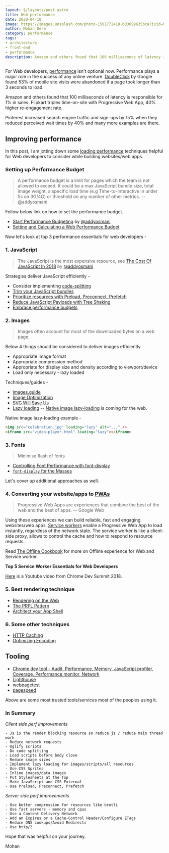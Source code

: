 ```yaml
---
layout: $/layouts/post.astro
title: Web performance
date: 2020-04-10
image: https://images.unsplash.com/photo-1501772418-b33899635bca?ixid=MnwxMjA3fDB8MHxwaG90by1wYWdlfHx8fGVufDB8fHx8&ixlib=rb-1.2.1&auto=format&fit=crop&w=1650&q=80
author: Mohan Dere
category: performance
tags:
- architecture
- front-end
- performance
description: Amazon and others found that 100 milliseconds of latency is responsible for 1% in sales. Flipkart triples time-on-site with Progressive Web App, 40% higher re-engagement rate. Web performance is not optional for frontend devs now.
---
```



For Web developers, [performance](https://developers.google.com/web/fundamentals/performance/why-performance-matters/) isn't optional now. Performance plays a major role in the success of any online venture. [DoubleClick](https://www.doubleclickbygoogle.com/articles/mobile-speed-matters/) by Google found 53% of mobile site visits were abandoned if a page took longer than 3 seconds to load.

Amazon and others found that 100 milliseconds of latency is responsible for 1% in sales. Flipkart triples time-on-site with Progressive Web App, 40% higher re-engagement rate.

Pinterest increased search engine traffic and sign-ups by 15% when they reduced perceived wait times by 40% and many more examples are there.

## Improving performance

In this post, I am jotting down some [loading performance](https://developers.google.com/web/fundamentals/performance/get-started/) techniques helpful for Web developers to consider while building websites/web apps.

### Setting up Performance Budget

> A performance budget is a limit for pages which the team is not allowed to exceed. It could be a max JavaScript bundle size, total image weight, a specific load time (e.g Time-to-Interactive in under 5s on 3G/4G) or threshold on any number of other metrics. -- @addyosmani

Follow below link on how to set the performance budget.

- [Start Performance Budgeting](https://addyosmani.com/blog/performance-budgets/) by [@addyosmani](https://mobile.twitter.com/addyosmani)
- [Setting and Calculating a Web Performance Budget](https://www.keycdn.com/blog/web-performance-budget#setting-a-web-performance-budget)


Now let's look at top 3 performance essentials for web developers -

### 1. JavaScript

> The JavaScript is the most expensive resource, see [The Cost Of JavaScript In 2018](https://medium.com/@addyosmani/the-cost-of-javascript-in-2018-7d8950fbb5d4) by [@addyosmani](https://mobile.twitter.com/addyosmani)

Strategies deliver JavaScript efficiently -

  - Consider implementing [code-splitting](https://webpack.js.org/guides/code-splitting/)
  - [Trim your JavaScript bundles](https://nolanlawson.com/2018/03/20/smaller-lodash-bundles-with-webpack-and-babel/)
  - [Prioritize resources with Preload, Preconnect, Prefetch](https://developers.google.com/web/fundamentals/performance/resource-prioritization)
  - [Reduce JavaScript Payloads with Tree Shaking](https://developers.google.com/web/fundamentals/performance/optimizing-javascript/tree-shaking/)
  - [Embrace performance budgets](https://infrequently.org/2017/10/can-you-afford-it-real-world-web-performance-budgets/)



### 2. Images

> Images often account for most of the downloaded bytes on a web page.

Below 4 things should be considered to deliver images efficiently

- Appropriate image format
- Appropriate compression method
- Appropriate for display size and density according to viewport/device
- Load only necessary - lazy loaded

Techniques/guides -

- [images.guide](https://images.guide/)
- [Image Optimization](https://developers.google.com/web/fundamentals/performance/optimizing-content-efficiency/image-optimization)
- [SVG Will Save Us](https://svgontheweb.com/)
- [Lazy loading](https://developers.google.com/web/fundamentals/performance/lazy-loading-guidance/images-and-video/)
-- [Native image lazy-loading](https://addyosmani.com/blog/lazy-loading/) is coming for the web.


Native image lazy-loading example -

```html
<img src="celebration.jpg" loading="lazy" alt="..." />
<iframe src="video-player.html" loading="lazy"></iframe>
```


### 3. Fonts

> Minimise flash of fonts

- [Controlling Font Performance with font-display](https://developers.google.com/web/updates/2016/02/font-display)
- [`font-display` for the Masses](https://css-tricks.com/font-display-masses/)


Let's cover up additional approaches as well.


### 4. Converting your website/apps to [PWAs](https://developers.google.com/web/fundamentals/codelabs/your-first-pwapp/)

> Progressive Web Apps are experiences that combine the best of the web and the best of apps. -- Google Web

Using these experiences we can build reliable, fast and engaging websites/web apps. [Service workers](https://developers.google.com/web/fundamentals/primers/service-workers/) enable a Progressive Web App to load instantly, regardless of the network state. The service worker is like a client-side proxy, allows to control the cache and how to respond to resource requests.

Read [The Offline Cookbook](https://developers.google.com/web/fundamentals/instant-and-offline/offline-cookbook/) for more on Offline experience for Web and Service worker.

**Top 5 Service Worker Essentials for Web Developers**

[Here](https://www.youtube.com/watch?v=IBpQlNeq5-o&index=3&list=PLNYkxOF6rcIDjlCx1PcphPpmf43aKOAdF&t=0s) is a Youtube video from Chrome Dev Summit 2018.

### 5. Best rendering technique

- [Rendering on the Web](https://developers.google.com/web/updates/2019/02/rendering-on-the-web)
- [The PRPL Pattern](https://developers.google.com/web/fundamentals/performance/prpl-pattern/)
- [Architect your App Shell](https://codelabs.developers.google.com/codelabs/your-first-pwapp/#2)


### 6. Some other techniques

- [HTTP Caching](https://developers.google.com/web/fundamentals/performance/optimizing-content-efficiency/http-caching)
- [Optimizing Encoding](https://developers.google.com/web/fundamentals/performance/optimizing-content-efficiency/optimize-encoding-and-transfer)


## Tooling

- [Chrome dev tool - Audit, Performance, Memory, JavaScript profiler, Coverage, Performance monitor, Network](https://developers.google.com/web/tools/chrome-devtools/)
- [Lighthouse](https://developers.google.com/web/tools/lighthouse/)
- [webpagetest](https://www.webpagetest.org/)
- [pagespeed](https://developers.google.com/speed/pagespeed/module/)

Above are some most trusted tools/services most of the peoples using it.

### In Summary

*Client side perf improvements*

	- Js is the render blocking resource so reduce js / reduce main thread work
	- Reduce network requests
	- Uglify scripts
	- Do code splitting
	- Load scripts before body close
	- Reduce image sizes
	- Implement lazy loading for images/scripts/all resources
	- Use CSS Sprites
	- Inline images/data images
	- Put Stylesheets at the Top
	- Make JavaScript and CSS External
	- Use Preload, Preconnect, Prefetch

*Server side perf improvements*

	- Use better compression for resources like brotli
	- Use fast servers - memory and cpus
	- Use a Content Delivery Network
	- Add an Expires or a Cache-Control Header/Configure ETags
	- Reduce DNS Lookups/Avoid Redirects
	- Use http/2


Hope that was helpful on your journey.

Mohan
